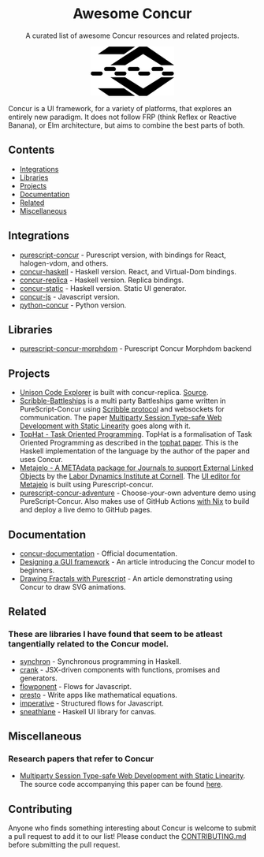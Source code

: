 <h1 align="center">
  Awesome Concur
</h1>
<p align="center">
  A curated list of awesome Concur resources and related projects.
</p>
<p align="center">
   <img src="docs/logo.png" height="100">
</p>

Concur is a UI framework, for a variety of platforms, that explores an entirely new paradigm. It does not follow FRP (think Reflex or Reactive Banana), or Elm architecture, but aims to combine the best parts of both.

## Contents
- [Integrations](#integrations)
- [Libraries](#libraries)
- [Projects](#projects)
- [Documentation](#documentation)
- [Related](#related)
- [Miscellaneous](#miscellaneous)

## Integrations
- [purescript-concur](https://github.com/purescript-concur) - Purescript version, with bindings for React, halogen-vdom, and others.
- [concur-haskell](https://github.com/ajnsit/concur) - Haskell version. React, and Virtual-Dom bindings.
- [concur-replica](https://github.com/pkamenarsky/concur-replica) - Haskell version. Replica bindings.
- [concur-static](https://github.com/pkamenarsky/concur-static) - Haskell version. Static UI generator.
- [concur-js](https://github.com/ajnsit/concur-js) - Javascript version.
- [python-concur](https://github.com/potocpav/python-concur) - Python version.

## Libraries
- [purescript-concur-morphdom](https://github.com/jmars/purescript-concur-morphdom) - Purescript Concur Morphdom backend

## Projects
- [Unison Code Explorer](http://unison.readvar.com) is built with concur-replica. [Source](https://github.com/seagreen/unison-code-explorer).
- [Scribble-Battleships](https://github.com/jonathanlking/scribble-battleships) is a multi party Battleships game written in PureScript-Concur using [Scribble protocol](http://www.scribble.org/) and websockets for communication. The paper [Multiparty Session Type-safe Web Development with Static Linearity](https://arxiv.org/abs/1904.01287) goes along with it.
- [TopHat - Task Oriented Programming](https://github.com/timjs/tophat-haskell). TopHat is a formalisation of Task Oriented Programming as described in the [tophat paper](https://github.com/timjs/tophat/blob/ppdp2019/main.pdf). This is the Haskell implementation of the language by the author of the paper and uses Concur.
- [Metajelo -  A METAdata package for Journals to support External Linked Objects](https://github.com/labordynamicsinstitute/metajelo) by the [Labor Dynamics Institute at Cornell](https://www.ilr.cornell.edu/labor-dynamics-institute). The [UI editor for Metajelo](https://github.com/labordynamicsinstitute/metajelo-ui) is built using Purescript-concur.
- [purescript-concur-adventure](https://github.com/bbarker/purescript-concur-adventure) - Choose-your-own adventure demo using PureScript-Concur. 
  Also makes use of GitHub Actions [with Nix](https://github.com/marketplace/actions/install-nix) to build and deploy a live demo to GitHub pages.

## Documentation
- [concur-documentation](https://github.com/ajnsit/concur-documentation) - Official documentation.
- [Designing a GUI framework](https://potocpav.github.io/programming/2020/05/01/designing-a-gui-framework.html) - An article introducing the Concur model to beginners.
- [Drawing Fractals with Purescript](https://blog.drewolson.org/drawing-fractals-with-purescript) - An article demonstrating using Concur to draw SVG animations.

## Related
### These are libraries I have found that seem to be atleast tangentially related to the Concur model.
- [synchron](https://github.com/pkamenarsky/synchron) - Synchronous programming in Haskell.
- [crank](https://github.com/bikeshaving/crank) - JSX-driven components with functions, promises and generators.
- [flowponent](https://github.com/jviide/flowponent) - Flows for Javascript.
- [presto](https://github.com/juspay/purescript-presto) - Write apps like mathematical equations.
- [imperative](https://github.com/jhp/imperative) - Structured flows for Javascript.
- [sneathlane](https://github.com/jhp/sneathlane-haste) - Haskell UI library for canvas.

## Miscellaneous
### Research papers that refer to Concur
- [Multiparty Session Type-safe Web Development with Static Linearity](https://arxiv.org/abs/1904.01287). The source code accompanying this paper can be found [here](https://github.com/jonathanlking/scribble-battleships).

## Contributing
Anyone who finds something interesting about Concur is welcome to submit a pull request to add it to our list!
Please conduct the [CONTRIBUTING.md](CONTRIBUTING.md) before submitting the pull request.
